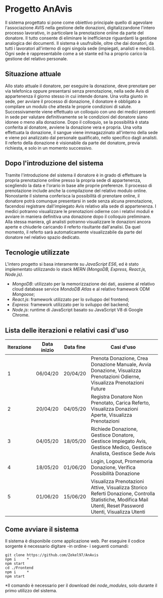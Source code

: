 # Progetto AnAvis

Il sistema progettato si pone come obiettivo principale quello di agevolare l'associazione AVIS nella gestione delle donazioni, digitalizzandone l'intero processo lavorativo, in particolare la prenotazione online da parte del donatore. Il tutto consente di eliminare le inefficienze riguardanti la gestione analogica dei documenti.
Il sistema è usufruibile, oltre che dai donatori, da tutti i lavoratori all'interno di ogni singola sede (impiegati, analisti e medici).
Ogni sede è rappresentabile come a sé stante ed ha a proprio carico la gestione del relativo personale.

## Situazione attuale
Allo stato attuale il donatore, per eseguire la donazione, deve prenotare per via telefonica oppure presentarsi senza prenotazione, nella sede Avis di appartenenza il giorno stesso in cui intende donare.
Una volta giunto in sede, per avviare il processo di donazione, il donatore è obbligato a compilare un modulo che attesta le proprie condizioni di salute. Successivamente viene effettuato un colloquio con uno dei medici presenti in sede per valutare definitivamente se le condizioni del donatore siano idonee o meno alla donazione. Dopo il colloquio, se la possibilità è stata conferita al donatore, avviene la donazione vera e propria.
Una volta effettuata la donazione, il sangue viene immagazzinato all'interno della sede e viene poi analizzato dal personale qualificato, nello specifico dagli analisti.
Il referto della donazione è visionabile da parte del donatore, previa richiesta, e solo in un momento successivo.

## Dopo l'introduzione del sistema
Tramite l'introduzione del sistema il donatore è in grado di effettuare la propria prenotazione online presso la propria sede di appartenenza, scegliendo la data e l'orario in base alle proprie preferenze. Il processo di prenotazione include anche la compilazione del relativo modulo online.
Nonostante il sistema conferisca la possibilità di prenotare online, il donatore potrà comunque presentarsi in sede senza alcuna prenotazione, facendosi registrare dall'impiegato Avis relativo alla sede di appartenenza.
I medici potranno visualizzare le prenotazioni odierne con i relativi moduli e avviare in maniera definitiva una donazione dopo il colloquio preliminare.
Alla stessa maniera, gli analisti potranno visualizzare le donazioni ancora aperte e chiuderle caricando il referto risultante dall'analisi. Da quel momento, il referto sarà automaticamente visualizzabile da parte del donatore nel relativo spazio dedicato.

## Tecnologie utilizzate
L'intero progetto si basa interamente su *JavaScript ES6*, ed è stato implementato utilizzando lo stack *MERN (MongoDB, Express, React.js, Node.js)*.
- *MongoDB*: utilizzato per la memorizzazione dei dati, assieme al relativo cloud database service *MondoDB Atlas* e al relativo framework ODM *Mongoose*;
- *React.js*: framework utilizzato per lo sviluppo del frontend;
- *Express*: framework utilizzato per lo sviluppo del backend;
- *Node.js*: runtime di JavaScript basato su JavaScript V8 di Google Chrome.

## Lista delle iterazioni e relativi casi d'uso
| Iterazione | Data inizio | Data fine | Casi d'uso |
|------------|-------------|-----------|------------|
|     1      |   06/04/20          |   20/04/20         |  Prenota Donazione, Crea Donazione Manuale, Avvia Donazione, Visualizza Prenotazioni Odierne, Visualizza Prenotazioni Future                                           |
|     2      |   20/04/20          |   04/05/20         |   Registra Donatore Non Prenotato, Carica Referto, Visualizza Donazioni Aperte, Visualizza Prenotazioni                                              |
|     3      |   04/05/20          |   18/05/20         |   Richiede Donazione, Gestisce Donatore, Gestisce Impiegato Avis, Gestisce Medico, Gestisce Analista, Gestisce Sede Avis                                            |
|     4      |   18/05/20          |   01/06/20         |  Login, Logout, Promemoria Donazione, Verifica Possibilità Donazione                                           |
|     5      |   01/06/20          |   15/06/20         |  Visualizza Prenotazioni Attive, Visualizza Storico Referti Donazione, Controlla Statistiche, Modifica Mail Utenti, Reset Password Utenti, Visualizza Utenti                                            |

## Come avviare il sistema
Il sistema è disponibile come applicazione web. Per eseguire il codice sorgente è necessario digitare -in ordine- i seguenti comandi:

```
git clone https://github.com/Zekel97/AnAvis
npm i     *
npm start
cd ./Frontend
npm i     *
npm start
```


\*Il comando è necessario per il download dei *node_modules*, solo durante il primo utilizzo del sistema.
